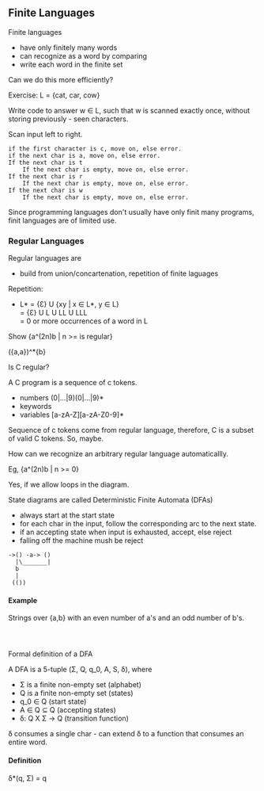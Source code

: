 ## Finite Languages
Finite languages

- have only finitely many words
- can recognize as a word by comparing
- write each word in the finite set

Can we do this more efficiently?

Exercise: L = {cat, car, cow}

Write code to answer w ∈ L, such that w is scanned exactly once, without storing previously - seen characters.

Scan input left to right.  

```
if the first character is c, move on, else error.  
if the next char is a, move on, else error.  
If the next char is t
	If the next char is empty, move on, else error.
If the next char is r 
	If the next char is empty, move on, else error.
If the next char is w  
	If the next char is empty, move on, else error.
```
Since programming languages don't usually have only finit many programs, finit languages are of limited use.

### Regular Languages

Regular languages are

- build from union/concartenation, repetition of finite laguages

Repetition:
- L* = {Ɛ} U {xy | x ∈ L*, y ∈ L}  
     = {Ɛ} U L U LL U LLL  
     = 0 or more occurrences of a word in L  
  
 Show {a^(2n)b | n >= is regular}
 
 
({a,a})^*{b}

Is C regular?

A C program is a sequence of c tokens.

- numbers (0|...|9)(0|...|9)*
- keywords
- variables [a-zA-Z][a-zA-Z0-9]*

Sequence of c tokens come from regular language, therefore, C is a subset of valid C tokens. So, maybe.

How can we recognize an arbitrary regular language automaticallly.

Eg, {a^(2n)b | n >= 0}

Yes, if we allow loops in the diagram.

State diagrams are called Deterministic Finite Automata (DFAs)

- always start at the start state
- for each char in the input, follow the corresponding  arc to the next state.
- if an accepting state when input is exhausted, accept, else reject
- falling off the machine mush be reject

```
->() -a-> ()
  |\_______|
  b
  |
 (()) 
```


#### Example

Strings over {a,b} with an even number of a's and an odd number of b's.

```

                                 
```

Formal definition of a DFA

A DFA is a 5-tuple (Σ, Q, q_0, A, S, δ), where

- Σ is a finite non-empty set (alphabet)
- Q is a finite non-empty set (states)
- q_0 ∈ Q (start state)
- A ∈ Q ⊆ Q (accepting states)
- δ: Q X Σ -> Q (transition function)

δ consumes a single char - can extend δ to a function that consumes an entire word.

#### Definition

δ*(q, Σ) = q
